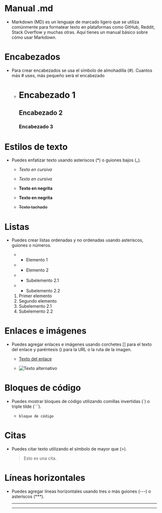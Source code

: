 # Manual .md

  - Markdown (MD) es un lenguaje de marcado ligero que se utiliza comúnmente para formatear texto en plataformas como GitHub, Reddit, Stack Overflow y muchas otras. Aquí tienes un manual básico sobre cómo usar Markdown.

# Encabezados
  
   - Para crear encabezados se usa el símbolo de almohadilla (#). Cuantos más # uses, más pequeño será el encabezado

     - # Encabezado 1
       
       ## Encabezado 2
       
       ### Encabezado 3

# Estilos de texto

  - Puedes enfatizar texto usando asteriscos (*) o guiones bajos (_).

      - *Texto en cursiva*
        
      - _Texto en cursiva_

      - **Texto en negrita**
    
      - __Texto en negrita__

      - ~~Texto tachado~~

# Listas
  - Puedes crear listas ordenadas y no ordenadas usando asteriscos, guiones o números.

    - * Elemento 1
    - * Elemento 2
    - * Subelemento 2.1
    - * Subelemento 2.2
  
    1. Primer elemento
    2. Segundo elemento
    1. Subelemento 2.1
    2. Subelemento 2.2
# Enlaces e imágenes
 - Puedes agregar enlaces e imágenes usando corchetes [] para el texto del enlace y paréntesis () para la URL o la ruta de la imagen.

    - [Texto del enlace](URL_del_enlace)

    - ![Texto alternativo](URL_de_la_imagen)

# Bloques de código
 - Puedes mostrar bloques de código utilizando comillas invertidas (`) o triple tilde (```).

    - `bloque de código`
  
# Citas
- Puedes citar texto utilizando el símbolo de mayor que (>).

  > Esto es una cita.
  
# Líneas horizontales
 - Puedes agregar líneas horizontales usando tres o más guiones (---) o asteriscos (***).

    ---
    ***
